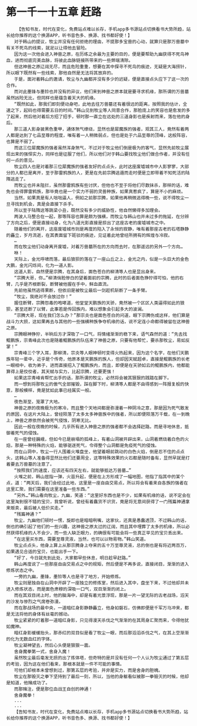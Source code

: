 # 第一千一十五章 赶路
        【告知书友，时代在变化，免费站点难以长存，手机app多书源站点切换看书大势所趋，站长给你推荐的这个换源APP，听书音色多、换源、找书都好使！】
       对于韩山的提议，牧尘并没有任何拒绝的理由，不提那多宝兽的心动，就算只是那万兽墓中有关不死鸟的线索，就足以让得他去冒险。
       因为这一次他会进入神兽之原，在历练之余最为主要的目的，便是要帮助九幽获得不死鸟神血，进而彻底完美血脉，将彼此血脉链接所带来的一些弊端清除。
       但这神兽之原辽阔无尽，而且危险重重，想要在其中探寻不死鸟的痕迹，无疑是大海捞针，所以眼下既然有一些线索，那他自然是无法将其放弃的。
       于是，面对着韩山的邀请，牧尘与九幽都并没有多少的迟疑，便是直接点头应下了这一次的合作。
       而对此墨锋与墨铃也并没有的异议，他们来到神兽之原本就是要寻求机缘，那所谓的万兽墓虽然凶险无比，但同样也是蕴含着天大的机缘。
       “既然如此，那我们即刻便动身吧，此地去往万兽墓还有着很远的距离，按照我的估计，全速之下，起码也得需要五日的时间。”韩山见到牧尘等人同意合作，那脸庞上的笑容也是愈发的多了起来，然后他对着后方招了招手，顿时那一直立在远处的三道身影也是疾射而来，落在他的身后。
       那三道人影身披黑色重甲，通体煞气缭绕，显然也是犀魔族的强者，观其三人，竟然有着两人都是达到了七品至尊的程度，唯有着一人稍微弱点，但也是处于六品至尊的顶峰，这般阵容，也算是不弱了。
       而这三位犀魔族的强者虽然浑身煞气，不过对于牧尘他们倒是极为的客气，显然先前牧尘展现出来的强悍实力，同样也是征服了他们，所以他们对于韩山要找牧尘他们做合作者，并没有任何一点的意见。
       牧尘四人也是对着那三位犀魔族的强者友好的点点头，此时这座废墟城市中人影寥寥，大部分的人都已是离开，至于那雷鸦族的人，更是在先前宗腾逃遁而走时便是立即带着不知死活的陆隋逃走了。
       而牧尘也并未阻拦，虽然那雷鸦族有些讨厌，但他也不至于将他们尽数抹杀，那样的话，难免也会得罪雷鸦族，那毕竟也是一个实力不弱的灵兽种族，如果真惹疯了，算是不小的麻烦。
       当然，如果真是有人咄咄逼人，例如之前那宗腾，如果他再稍微逃得晚一些，说不得牧尘一旦寻找到机会，真是会直接下杀手。
       所以至于陆隋这等跳梁小丑，既然没有多少的威胁性，他自然懒得多加理会。
       两波人马整合在一起，那等阵容也算是颇为强横，而牧尘与韩山也并未过多的拖延，在分辨了方向之后，便是直接动身，化为八道光影直接是掠出了这座古老的废墟城市之中。
       随着他们的离开，这座废墟城市则是再度的陷入了永恒的寂静，唯有着那座古老的石塔静静的矗立，岁月流逝，在其表面留下斑驳的痕迹，见证着此地曾经所拥有的辉煌与冷寂。
       …
       而在牧尘他们动身离开废墟，对着万兽墓所在的方向而去时，在那遥远的另外一个方向…
       咻！
       天际上，金光呼啸而落，最后狼狈的落在了一座山丘之上，金光之内，似是一头巨大的金色大鹏，金光闪烁间，化为一道人影。
       这道人影，自然便是宗腾，在其身后，面色苍白的柳清等人也是显出身来。
       “宗腾大哥，你…”柳清俏脸惨白的望着面前的宗腾，此时的后者面色狰狞得可怕，他的右臂，几乎是齐根断裂，断臂被他握在手中，鲜血直流。
       先前他虽然逃得果断，但依旧是被牧尘最后一剑趁机斩断了一条手臂。
       “牧尘，我绝对不会放过你！”
       握住断臂，宗腾怨毒的咆哮道，他堂堂天鹏族的天骄，竟然被一个区区人类逼得如此的狼狈，甚至还断了以臂，此事若是传回族内，难以想象会引起多大的波澜。
       “宗腾大哥，现在我们怎么办？”那宗炎也是面色苍白的问道，眼下宗腾伤成这样，他们算是战斗力大损，这如果再去与其他的一些强横种族争夺机缘的话，说不定连小命都得被留在这神兽之原。
       宗腾眼神狰狞，半晌后方才深吸了一口气，将情绪渐渐的稳下来，语气森然的道：“先去找鲲鹏族，宗青峰此次也是随着鲲鹏族的队伍来了神兽之原，只要有他帮忙，要杀那牧尘，易如反掌！”
       宗青峰三个字入耳，那柳清，宗炎等人眼神顿时变得火热起来，因为这个名字，在他们天鹏族年轻一辈中，近乎是个传奇，他原本是天鹏族的族人，但却因天赋超卓，直接是鲲鹏族的长老一眼相中，收为弟子，进而直接招入了鲲鹏族内，而且，即便是在天骄如云的鲲鹏族内，他都能算得上是佼佼者，其天赋与实力，比起宗腾，还要更强！
       如果这宗青峰肯帮忙出手的话，那所谓的牧尘，必然将会被其狠狠的践踏在脚下。
       而一想到将那牧尘的傲气全部摧毁，踩在脚下时，柳清等人都是不由得感到一阵报复般的快意，那般模样，竟是犹如此事已经属实一般。
       …
       夜色渐至，笼罩了大地。
       神兽之原的夜晚极为的寒冷，而且整个天地间都是弥漫着一种阴冷之意，那是因为死气散发的原因，在这片大陆上，曾经陨落了太多太多神兽族中的强者，所以即便陨落万千载，在一到晚上，神兽之原依然会被死气侵蚀，阴寒无比。
       因此一般在夜晚的时候，几乎所有进入神兽之原的强者都不会选择赶路，而是寻地休息，抵御着死气的侵蚀。
       在一座曾经巍峨，但如今已是崩塌的孤峰上，有着山洞被开辟出来，山洞着燃烧着白色的火焰，那是一种特殊的火焰，能够驱逐死气，令得整个山洞都是免疫死气的侵蚀。
       而在山洞中，牧尘一行人围着火堆盘坐，他望着眼前跳动的白色火焰，倒是忍不住的点点头，这韩山等人准备得显然比他们还要周全，这等特殊效果的火石都是随时备有，显然早就是打着要去万兽墓的注意了。
       “按照我们的速度，应该还有四天左右，就能够抵达万兽墓…”
       火堆之前，韩山屈指一弹，火苗升起，便是在上方形成了一幅地图，他指了指其中的某个点，道：“两天后，我们会经过此地，这里是一座自由交易点，所以将会有着来自各族的强者在这里汇聚，我们需要在这里准备一些东西。”
       “另外…”韩山看向牧尘，九幽，笑道：“这里好东西也是不少，如果有机缘的话，说不定会在这里淘到很不错的宝贝，我曾听说，曾经有着蠢货不识货，竟是将无意间获得了一门残篇神通拿来贩卖，最后被人低价买走。”
       “残篇神通？”
       牧尘，九幽他们顿时一愣，旋即也是暗暗咧嘴，这家伙，还真是愚蠢透顶，不过韩山的话，倒也的确引起了他们的一些兴趣，这神兽之原太过的辽阔，而且其中埋葬了太多的机缘，所以必然获得机缘的人不会少，而一些人缺乏眼力，的确很有可能会将一些真正罕见的宝贝丢出来。
       “在这里买东西，需要至尊灵液，当然，也可以以物易物。”韩山笑道。
       牧尘点点头，他身上算上从那宗腾身上夺来的五十万至尊灵液，总的倒也是有将近两百万，如果遇见合适的宝贝，也能出手一下。
       “好了，今日就先到此处，大家都早些休息，明日趁早赶路。”
       韩山再度说了一些那座自由交易点之中的规矩，然后便是不再多说，直接闭目，渐渐的进入修炼状态之中。
       一旁的九幽，墨锋，墨铃等人也是寻了地方，开始修炼。
       牧尘则是独自在山洞中开辟了一座独立的修炼室，然后进入其中，盘坐下来，不过他却并未进入修炼状态，而是面色肃穆的深吸一口气，双目渐渐的闭上。
       而在其双目闭上时，他的脑海中，却是有着光景浮现，那是一片一望无际的古老战场，滔天的沙发与惨烈之气席卷弥漫。
       而在那战场的最中央，一道暗红身影静静矗立，他身如磐石，仿佛即便是千军万马冲来，都是无法将他的身体有丝毫的撼动。
       牧尘紧紧的盯着那一道暗红身影，只见得漫天杀伐之气渐渐的在其周身汇聚而来，令得他犹如魔神。
       暗红身影缓缓抬头，那赤红的双目似是看了牧尘一眼，而后那滔滔杀伐之气，在其上空渐渐的化为无数血红的字体。
       牧尘凝神望去，然后心头便是狠狠一震。
       舍身魔拳第一式，舍身入魔！
       虽然牧尘最后毫发无损的出了炼体塔，但奇特的是并没有任何一个人认为牧尘通过了第五层的考验，因为这在他们看来，那根本就是一件不可能的事情。
       可他们却根本未曾想到过，那第五层的考验，并非是实力，而是舍身的胆魄。
       牧尘在那毁灭之拳下坚持到了最后一刻，所以，当他的身躯看似被那一拳毁灭的时候，他却是知道，他赌成功了。
       而那赌注，便是那位血战王自创的神通！
       舍身魔拳！
       ...
       ...
       【告知书友，时代在变化，免费站点难以长存，手机app多书源站点切换看书大势所趋，站长给你推荐的这个换源APP，听书音色多、换源、找书都好使！】